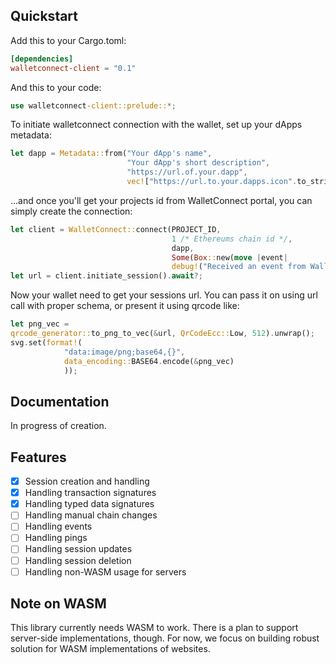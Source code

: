 ## Quickstart

Add this to your Cargo.toml:

```toml
[dependencies]
walletconnect-client = "0.1"
```

And this to your code:

```rust
use walletconnect-client::prelude::*;
```

To initiate walletconnect connection with the wallet, set up your dApps metadata:

```rust
let dapp = Metadata::from("Your dApp's name", 
                          "Your dApp's short description", 
                          "https://url.of.your.dapp", 
                          vec!["https://url.to.your.dapps.icon".to_string()]);
```

...and once you'll get your projects id from WalletConnect portal, you can simply create the connection:

```rust 
let client = WalletConnect::connect(PROJECT_ID, 
                                    1 /* Ethereums chain id */, 
                                    dapp, 
                                    Some(Box::new(move |event| 
                                    debug!("Received an event from WallectConnect {event:?}")))).await?;
let url = client.initiate_session().await?;
```

Now your wallet need to get your sessions url. You can pass it on using url call with proper schema, or present it using qrcode like:

```rust 
let png_vec =
qrcode_generator::to_png_to_vec(&url, QrCodeEcc::Low, 512).unwrap();
svg.set(format!(
            "data:image/png;base64,{}",
            data_encoding::BASE64.encode(&png_vec)
            ));
```

## Documentation

In progress of creation.

## Features

- [X] Session creation and handling
- [X] Handling transaction signatures
- [X] Handling typed data signatures
- [ ] Handling manual chain changes
- [ ] Handling events
- [ ] Handling pings 
- [ ] Handling session updates
- [ ] Handling session deletion
- [ ] Handling non-WASM usage for servers

## Note on WASM

This library currently needs WASM to work. There is a plan to support server-side implementations, though. For now, we focus on building robust solution for WASM implementations of websites.
